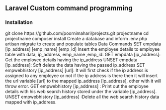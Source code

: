 <h2>Laravel Custom command programming</h2>
<h3>Installation</h3>
git clone https://github.com/poornimahari/projects.git projectname
cd projectname
composer install
Create a database and inform .env
php artisan migrate to create and populate tables
Data Commands
SET empdata  [ip_address] [emp_name] [emp_id]
Insert the employee details to employee table  with data, ip_address, emp_name ,emp_id.
GET empdata [ip_address]: Get the employee details having the ip_address
UNSET empdata [ip_address]: Soft delete the data  having the passed ip_address
SET empwebhistory [ip_address] [url]: It will first check if the ip address is assigned to any             employee or not if the ip address is there then it will insert the url  variable [url] to the mapped  ip_address [ip_address], other with it will throw error.
GET empwebhistory [ip_address] : Print out the employee details with his web search history  stored under the variable [ip_address]. 
UNSET empwebhistory [ip_address] :Delete all the web search history data mapped with ip_address.





